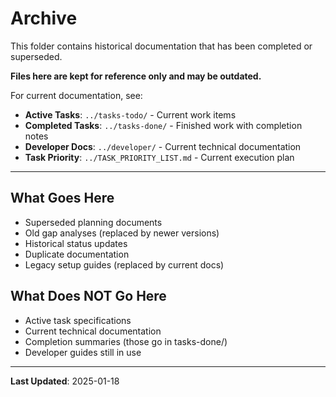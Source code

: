 # Archive

This folder contains historical documentation that has been completed or superseded.

**Files here are kept for reference only and may be outdated.**

For current documentation, see:
- **Active Tasks**: `../tasks-todo/` - Current work items
- **Completed Tasks**: `../tasks-done/` - Finished work with completion notes
- **Developer Docs**: `../developer/` - Current technical documentation
- **Task Priority**: `../TASK_PRIORITY_LIST.md` - Current execution plan

---

## What Goes Here

- Superseded planning documents
- Old gap analyses (replaced by newer versions)
- Historical status updates
- Duplicate documentation
- Legacy setup guides (replaced by current docs)

## What Does NOT Go Here

- Active task specifications
- Current technical documentation  
- Completion summaries (those go in tasks-done/)
- Developer guides still in use

---

**Last Updated**: 2025-01-18
